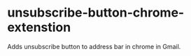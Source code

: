unsubscribe-button-chrome-extenstion
====================================

Adds unsubscribe button to address bar in chrome in Gmail.
